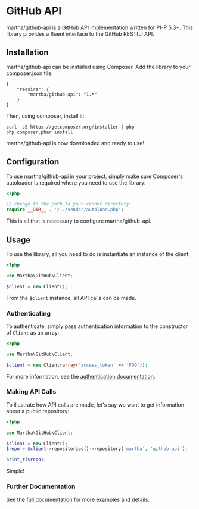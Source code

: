 # GitHub API

martha/github-api is a GitHub API implementation written for PHP 5.3+. This library provides a fluent interface to the
GitHub RESTful API.

## Installation

martha/github-api can be installed using Composer. Add the library to your composer.json file:

    {
        "require": {
            "martha/github-api": "1.*"
        }
    }

Then, using composer, install it:

    curl -sS https://getcomposer.org/installer | php
    php composer.phar install

martha/github-api is now downloaded and ready to use!

## Configuration

To use martha/github-api in your project, simply make sure Composer's autoloader is required where you need to use the
library:

```php
<?php

// change to the path to your vendor directory:
require __DIR__ . '/../vendor/autoload.php';
```

This is all that is necessary to configure martha/github-api.

## Usage

To use the library, all you need to do is instantiate an instance of the client:

```php
<?php

use Martha\GitHub\Client;

$client = new Client();
```

From the `$client` instance, all API calls can be made.

### Authenticating

To authenticate, simply pass authentication information to the constructor of `Client` as an array:

```php
<?php

use Martha\GitHub\Client;

$client = new Client(array('access_token' => 'FOO'));
```

For more information, see the [authentication documentation](docs/authentication.md).

### Making API Calls

To illustrate how API calls are made, let's say we want to get information about a public repository:

```php
<?php

use Martha\GitHub\Client;

$client = new Client();
$repo = $client->repositories()->repository('martha', 'github-api');

print_r($repo);
```

Simple!

### Further Documentation

See the [full documentation](docs/README.md) for more examples and details.
